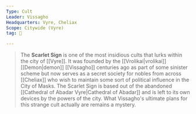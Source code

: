 ```yaml
---
Type: Cult
Leader: Vissagho
Headquarters: Vyre, Cheliax
Scope: Citywide (Vyre)
tag: 👥

---
```


> The **Scarlet Sign** is one of the most insidious cults that lurks within the city of [[Vyre]]. It was founded by the [[Vrolikai|vrolikai]] [[Demon|demon]] [[Vissagho]] centuries ago as part of some sinister scheme but now serves as a secret society for nobles from across [[Cheliax]] who wish to maintain some sort of political influence in the City of Masks. The Scarlet Sign is based out of the abandoned [[Cathedral of Abadar Vyre|Cathedral of Abadar]] and is left to its own devices by the powers of the city. What Vissagho's ultimate plans for this strange cult actually are remains a mystery.








